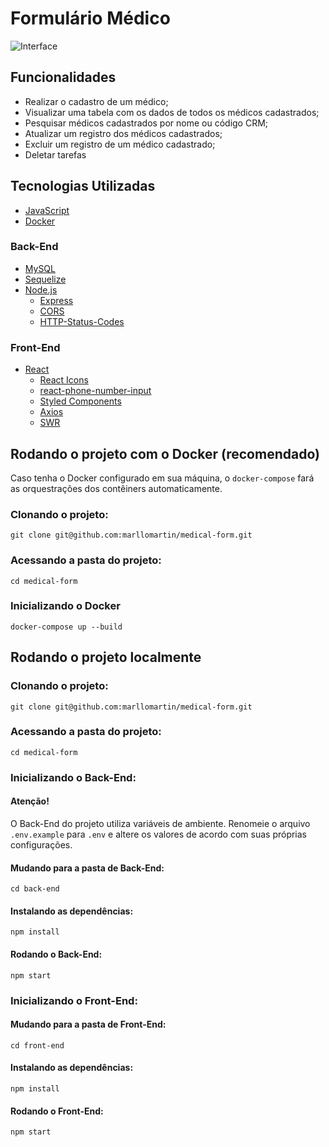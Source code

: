 # Formulário Médico
![Interface](https://i.imgur.com/UGAHSfu.png)

## Funcionalidades
- Realizar o cadastro de um médico;
- Visualizar uma tabela com os dados de todos os médicos cadastrados;
- Pesquisar médicos cadastrados por nome ou código CRM;
- Atualizar um registro dos médicos cadastrados;
- Excluir um registro de um médico cadastrado;
- Deletar tarefas

## Tecnologias Utilizadas
* [JavaScript](https://www.javascript.com/)
* [Docker](https://www.docker.com/)
### Back-End
* [MySQL](https://www.mysql.com/)
* [Sequelize](https://sequelize.org/)
* [Node.js](https://nodejs.org/en/)
  * [Express](https://expressjs.com/pt-br/)
  * [CORS](https://www.npmjs.com/package/cors)
  * [HTTP-Status-Codes](https://www.npmjs.com/package/http-status-codes)

### Front-End
* [React](https://reactjs.org/)
  * [React Icons](https://react-icons.github.io/react-icons/)
  * [react-phone-number-input](https://www.npmjs.com/package/react-phone-number-input)
  * [Styled Components](https://styled-components.com/)
  * [Axios](https://axios-http.com/ptbr/docs/intro)
  * [SWR](https://swr.vercel.app/pt-BR)


## Rodando o projeto com o Docker (recomendado)
Caso tenha o Docker configurado em sua máquina, o `docker-compose` fará as orquestrações dos contêiners automaticamente.

### Clonando o projeto:
```
git clone git@github.com:marllomartin/medical-form.git
```
### Acessando a pasta do projeto:
```
cd medical-form
```
### Inicializando o Docker
```
docker-compose up --build
```

## Rodando o projeto localmente

### Clonando o projeto:
```
git clone git@github.com:marllomartin/medical-form.git
```
### Acessando a pasta do projeto:
```
cd medical-form
```

### Inicializando o Back-End:
#### Atenção!
O Back-End do projeto utiliza variáveis de ambiente. Renomeie o arquivo `.env.example` para `.env` e altere os valores de acordo com suas próprias configurações.

#### Mudando para a pasta de Back-End:
```
cd back-end
```
#### Instalando as dependências:
```
npm install
```
#### Rodando o Back-End:
```
npm start
```

### Inicializando o Front-End:
#### Mudando para a pasta de Front-End:
```
cd front-end
```
#### Instalando as dependências:
```
npm install
```
#### Rodando o Front-End:
```
npm start
```
